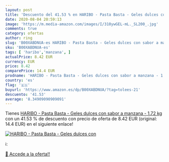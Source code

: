 ```yaml
---
layout: post
title: 'Descuento del 41.53 % en HARIBO - Pasta Basta - Geles dulces con '
date: 2020-08-04 20:59:13
image: 'https://m.media-amazon.com/images/I/310ywGEL-mL._SL200_.jpg'
comments: true
category: ofertas
author: ring
slug: 'B00XABDNUA-es HARIBO - Pasta Basta - Geles dulces con sabor a manzana -...'
sku: 'B00XABDNUA-es'
tags: [ 'haribo','manzana', ]
actualPrice: 8.42 EUR
currency: EUR
price: 8.42
comparePrice: 14.4 EUR
prodname: 'HARIBO - Pasta Basta - Geles dulces con sabor a manzana - 1.72 kg'
country: 'es'
flag: '🇪🇸'
buyurl: 'https://www.amazon.es/dp/B00XABDNUA/?tag=tolees-21'
descuento: '41.53'
average: '8.34909090909091'
---
```


Tienes [HARIBO - Pasta Basta - Geles dulces con sabor a manzana - 1.72 kg](https://www.amazon.es/dp/B00XABDNUA/?tag=tolees-21) con un 41.53 % de descuento con precio de oferta de 8.42 EUR (original: 14.4 EUR) en el siguiente enlace!

[![HARIBO - Pasta Basta - Geles dulces con ](https://m.media-amazon.com/images/I/310ywGEL-mL._SL200_.jpg)](https://www.amazon.es/dp/B00XABDNUA/?tag=tolees-21)

ℹ️:


[🛒 Accede a la oferta!!](https://www.amazon.es/dp/B00XABDNUA/?tag=tolees-21)
